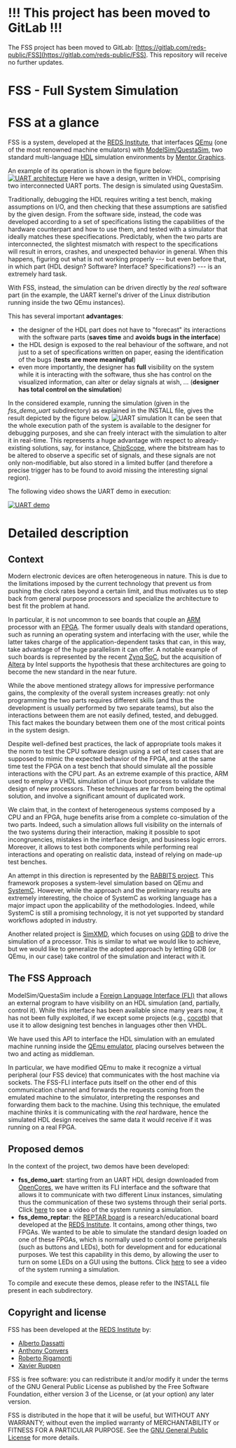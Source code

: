!!! This project has been moved to GitLab !!!
============================================

The FSS project has been moved to GitLab: [https://gitlab.com/reds-public/FSS](https://gitlab.com/reds-public/FSS).
This repository will receive no further updates.

FSS - Full System Simulation
============================

# FSS at a glance
FSS is a system, developed at the [REDS Institute](https://reds.heig-vd.ch), that interfaces [QEmu](http://www.qemu.org) (one of the most renowned machine emulators) with [ModelSim/QuestaSim](www.mentor.com/products/fv/modelsim), two standard multi-language [HDL](https://en.wikipedia.org/wiki/Hardware_description_language) simulation environments by [Mentor Graphics](www.mentor.com).

An example of its operation is shown in the figure below:
[![UART architecture](http://reds-data.heig-vd.ch/publications/fss_2016/uart_arch_preview.png)](http://reds-data.heig-vd.ch/publications/fss_2016/uart_arch.png)
Here we have a design, written in VHDL, comprising two interconnected UART ports. The design is simulated using QuestaSim.

Traditionally, debugging the HDL requires writing a test bench, making assumptions on I/O, and then checking that these assumptions are satisfied by the given design. From the software side, instead, the code was developed according to a set of specifications listing the capabilities of the hardware counterpart and how to use them, and tested with a simulator that ideally matches these specifiecations. Predictably, when the two parts are interconnected, the slightest mismatch with respect to the specifications will result in errors, crashes, and unexpected behavior in general. When this happens, figuring out what is not working properly --- but even before that, in which part (HDL design? Software? Interface? Specifications?) --- is an extremely hard task.

With FSS, instead, the simulation can be driven directly by the *real* software part (in the example, the UART kernel's driver of the Linux distribution running inside the two QEmu instances).

This has several important **advantages**:
- the designer of the HDL part does not have to "forecast" its interactions with the software parts (**saves time** and **avoids bugs in the interface**)
- the HDL design is exposed to the real behaviour of the software, and not just to a set of specifications written on paper, easing the identification of the bugs (**tests are more meaningful**)
- even more importantly, the designer has **full** visibility on the system while it is interacting with the software, thus she has control on the visualized information, can alter or delay signals at wish, ... (**designer has total control on the simulation**)

In the considered example, running the simulation (given in the *fss_demo_uart* subdirectory) as explained in the INSTALL file, gives the result depicted by the figure below.
![UART simulation](http://reds-data.heig-vd.ch/publications/fss_2016/uart_sim.png)
It can be seen that the whole execution path of the system is available to the designer for debugging purposes, and she can freely interact with the simulation to alter it in real-time. This represents a huge advantage with respect to already-existing solutions, say, for instance, [ChipScope](http://www-mtl.mit.edu/Courses/6.111/labkit/chipscope.shtml), where the bitstream has to be altered to observe a specific set of signals, and these signals are not only non-modifiable, but also stored in a limited buffer (and therefore a precise trigger has to be found to avoid missing the interesting signal region).

The following video shows the UART demo in execution:

[![UART demo](https://img.youtube.com/vi/gzDY31UFQJc/0.jpg)](https://www.youtube.com/watch?v=gzDY31UFQJc)

# Detailed description
## Context
Modern electronic devices are often heterogeneous in nature. This is due to the limitations imposed by the current technology that prevent us from pushing the clock rates beyond a certain limit, and thus motivates us to step back from general purpose processors and specialize the architecture to best fit the problem at hand.

In particular, it is not uncommon to see boards that couple an [ARM](https://en.wikipedia.org/wiki/ARM_architecture) processor with an [FPGA](https://en.wikipedia.org/wiki/Field-programmable_gate_array). The former usually deals with standard operations, such as running an operating system and interfacing with the user, while the latter takes charge of the application-dependent tasks that can, in this way, take advantage of the huge parallelism it can offer. A notable example of such boards is represented by the recent [Zynq SoC](https://en.wikipedia.org/wiki/Xilinx#Zynq), but the acquisition of [Altera](https://en.wikipedia.org/wiki/Altera) by Intel supports the hypothesis that these architectures are going to become the new standard in the near future.

While the above mentioned strategy allows for impressive performance gains, the complexity of the overall system increases greatly: not only programming the two parts requires different skills (and thus the development is usually performed by two separate teams), but also the interactions between them are not easily defined, tested, and debugged. This fact makes the boundary between them one of the most critical points in the system design.

Despite well-defined best practices, the lack of appropriate tools makes it the norm to test the CPU software design using a set of test cases that are supposed to mimic the expected behavior of the FPGA, and at the same time test the FPGA on a test bench that should simulate all the possible interactions with the CPU part. As an extreme example of this practice, ARM used to employ a VHDL simulation of Linux boot process to validate the design of new processors. These techniques are far from being the optimal solution, and involve a significant amount of duplicated work.

We claim that, in the context of heterogeneous systems composed by a CPU and an FPGA, huge benefits arise from a complete co-simulation of the two parts. Indeed, such a simulation allows full visibility on the internals of the two systems during their interaction, making it possible to spot incongruencies, mistakes in the interface design, and business logic errors. Moreover, it allows to test both components while performing real interactions and operating on realistic data, instead of relying on made-up test benches.

An attempt in this direction is represented by the [RABBITS project](http://tima.imag.fr/sls/research-projects/rabbits). This framework proposes a system-level simulation based on QEmu and [SystemC](https://en.wikipedia.org/wiki/SystemC). However, while the approach and the preliminary results are extremely interesting, the choice of SystemC as working language has a major impact upon the applicability of the methodologies. Indeed, while SystemC is still a promising technology, it is not yet supported by standard workflows adopted in industry.

Another related project is [SimXMD](http://www.eecg.toronto.edu/~willenbe/simxmd/simxmd_index.htm), which focuses on using [GDB](https://en.wikipedia.org/wiki/GNU_Debugger) to drive the simulation of a processor. This is similar to what we would like to achieve, but we would like to generalize the adopted approach by letting GDB (or QEmu, in our case) take control of the simulation and interact with it.

## The FSS Approach
ModelSim/QuestaSim include a [Foreign Language Interface (FLI)](http://homepages.cae.wisc.edu/~ece554/new_website/ToolDoc/Modelsim_docs/docs/pdf/fli.pdf) that allows an external program to have visibility on an HDL simulation (and, partially, control it).
While this interface has been available since many years now, it has not been fully exploited, if we except some projects (e.g.,  [cocotb](https://github.com/potentialventures/cocotb)) that use it to allow designing test benches in languages other then VHDL.

We have used this API to interface the HDL simulation with an emulated machine running inside the [QEmu emulator](http://wiki.qemu.org/Main_Page), placing ourselves between the two and acting as middleman.

In particular, we have modified QEmu to make it recognize a virtual peripheral (our FSS device) that communicates with the host machine via sockets. The FSS-FLI interface puts itself on the other end of this communication channel and forwards the requests coming from the emulated machine to the simulator, interpreting the responses and forwarding them back to the machine. Using this technique, the emulated machine thinks it is communicating with the *real* hardware, hence the simulated HDL design receives the same data it would receive if it was running on a real FPGA.

## Proposed demos
In the context of the project, two demos have been developed:
- **fss_demo_uart**: starting from an UART HDL design downloaded from [OpenCores](http://opencores.org/), we have written its FLI interface and the software that allows it to communicate with two different Linux instances, simulating thus the communication of these two systems through their serial ports. Click [here](https://youtu.be/gzDY31UFQJc) to see a video of the system running a simulation.
- **fss_demo_reptar**: the [REPTAR board](https://reds.heig-vd.ch/en/rad/projects/reptar) is a research/educational board developed at the [REDS Institute](https://reds.heig-vd.ch). It contains, among other things, two FPGAs. We wanted to be able to simulate the standard design loaded on one of these FPGAs, which is normally used to control some peripherals (such as buttons and LEDs), both for development and for educational purposes. We test this capability in this demo, by allowing the user to turn on some LEDs on a GUI using the buttons. Click [here](https://youtu.be/oXuow8M2FbI) to see a video of the system running a simulation.

To compile and execute these demos, please refer to the INSTALL file present in each subdirectory.

## Copyright and license

FSS has been developed at the [REDS Institute](https://reds.heig-vd.ch) by:
- [Alberto Dassatti](https://reds.heig-vd.ch/equipe/details/alberto.dassatti)
- [Anthony Convers](https://reds.heig-vd.ch/equipe/details/anthony.convers)
- [Roberto Rigamonti](https://reds.heig-vd.ch/equipe/details/roberto.rigamonti)
- [Xavier Ruppen](https://reds.heig-vd.ch/equipe/details/xavier.ruppen@heig-vd.ch)

FSS is free software: you can redistribute it and/or modify it under the terms of the GNU General Public License as published by the Free Software Foundation, either version 3 of the License, or (at your option) any later version.

FSS is distributed in the hope that it will be useful, but WITHOUT ANY WARRANTY; without even the implied warranty of MERCHANTABILITY or FITNESS FOR A PARTICULAR PURPOSE.  See the [GNU General Public License](http://www.gnu.org/licenses/gpl-3.0.en.html) for more details.
